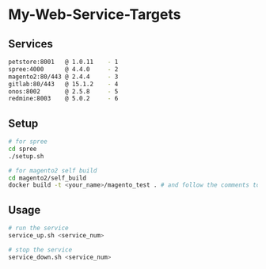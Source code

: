# My-Web-Service-Targets

## Services
```bash
petstore:8001   @ 1.0.11	- 1
spree:4000      @ 4.4.0 	- 2
magento2:80/443 @ 2.4.4		- 3
gitlab:80/443 	@ 15.1.2	- 4
onos:8002   	@ 2.5.8		- 5
redmine:8003    @ 5.0.2		- 6
```
## Setup
```bash
# for spree
cd spree
./setup.sh

# for magento2 self build
cd magento2/self_build
docker build -t <your_name>/magento_test . # and follow the comments to complete the setting
```

## Usage
```bash
# run the service
service_up.sh <service_num>

# stop the service
service_down.sh <service_num>
```